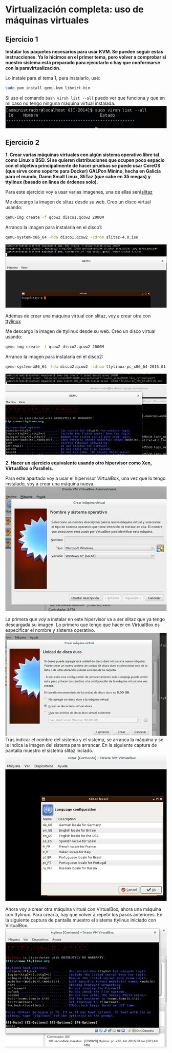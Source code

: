 
Virtualización completa: uso de máquinas virtuales
====================================================================

Ejercicio 1
-----------

**Instalar los paquetes necesarios para usar KVM. Se pueden seguir estas instrucciones. Ya lo hicimos en el primer tema, pero volver a comprobar si nuestro sistema está preparado para ejecutarlo o hay que conformarse con la paravirtualización.**

Lo instale para el tema 1, para instalarlo, usé:
```bash
sudo yum install qemu-kvm libvirt-bin
```
Si uso el comando ``bash virsh list --all`` puedo ver que funciona y que en mi caso no tengo ninguna maquina virtual instalada.
![1_1.png](./capturas/t6/1_1.png)


Ejercicio 2
-----------

**1. Crear varias máquinas virtuales con algún sistema operativo libre tal como Linux o BSD. Si se quieren distribuciones que ocupen poco espacio con el objetivo principalmente de hacer pruebas se puede usar CoreOS (que sirve como soporte para Docker) GALPon Minino, hecha en Galicia para el mundo, Damn Small Linux, SliTaz (que cabe en 35 megas) y ttylinux (basado en línea de órdenes solo).**

Para este ejercicio voy a usar varias imagenes, una de ellas será[slitaz](http://www.slitaz.org/en/)

Me descargo la imagen de slitaz desde su web.
Creo un disco virtual usando:
```bash
qemu-img create -f qcow2 disco1.qcow2 2000M
```
Arranco la imagen para instalarla en el disco1:
```bash
qemu-system-x86_64 -hda disco1.qcow2 -cdrom slitaz-4.0.iso
```
![2_2.png](./capturas/t6/2_2.png)
![2_1.png](./capturas/t6/2_1.png)

Ademas de crear una máquina virtual con slitaz, voy a crear otra con [ttylinux](http://ttylinux.net/Download/)

Me descargo la imagen de ttylinux desde su web.
Creo un disco virtual usando:
```bash
qemu-img create -f qcow2 disco2.qcow2 2000M
```
Arranco la imagen para instalarla en el disco2:
```bash
qemu-system-x86_64 -hda disco2.qcow2 -cdrom ttylinux-pc_x86_64-2015.01.iso 
```
![2_3.png](./capturas/t6/2_3.png)
![2_4.png](./capturas/t6/2_4.png)

**2. Hacer un ejercicio equivalente usando otro hipervisor como Xen, VirtualBox o Parallels.**

Para este apartado voy a usar el hipervisor VirtualBox, una vez que lo tengo instalado, voy a crear una máquina nueva.
![2_5.png](./capturas/t6/2_5.png)

La primera que voy a instalar en este hipervisor va a ser slitaz que ya tengo descargada su imagen.
Lo primero que tengo que hacer en VirtualBox es especificar el nombre y sistema operativo.
![2_6.png](./capturas/t6/2_6.png)
Tras indicar el nombre del sistema y el sistema, se arranca la máquina y se le indica la imagen del sistema para arrancar. En la siguiente captura de pantalla muestro el sistema slitaz inciado.
![2_7.png](./capturas/t6/2_7.png)

Ahora voy a crear otra máquina virtual con VirtualBox, ahora una máquina con ttylinux. Para crearla, hay que volver a repetir los pasos anteriores. En la siguiente captura de pantalla muestro el sistema ttylinux iniciado con VirtualBox.
![2_8.png](./capturas/t6/2_8.png)


